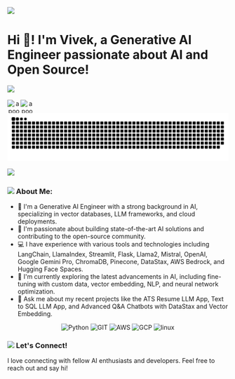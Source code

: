 [![](https://holopin.me/dcompanykrish)](https://holopin.io/vivekvr)

# Hi 👋! I'm Vivek, a Generative AI Engineer passionate about AI and Open Source! 
<img src="https://github.com/TheDudeThatCode/TheDudeThatCode/blob/master/Assets/Hi.gif" width="35" />

<p align="center">
<a href="https://twitter.com/vivekvr_" target="blank"><img align="left" src="https://cdn.jsdelivr.net/npm/simple-icons@3.0.1/icons/twitter.svg" alt="apoorv__tyagi" height="30" width="30" /></a> 
<a href="https://www.linkedin.com/in/vivek-238180132/" target="blank"><img align="left" src="https://cdn.jsdelivr.net/npm/simple-icons@3.0.1/icons/linkedin.svg" alt="apoorvtyagi" height="30" width="30" /></a> 
</p>

<picture>
  <source
    media="(prefers-color-scheme: dark)"
    srcset="https://raw.githubusercontent.com/platane/snk/output/github-contribution-grid-snake-dark.svg"
  />
  <source
    media="(prefers-color-scheme: light)"
    srcset="https://raw.githubusercontent.com/platane/snk/output/github-contribution-grid-snake.svg"
  />
  <img
    alt="github contribution grid snake animation"
    src="https://raw.githubusercontent.com/platane/snk/output/github-contribution-grid-snake.svg"
  />
</picture>

![](https://camo.githubusercontent.com/992babdffd8c74a1502de375fbdf7e4d54773242/68747470733a2f2f6d656469612e67697068792e636f6d2f6d656469612f53576f536b4e36447854737a71494b4571762f67697068792e676966)

### <img src="https://github.com/TheDudeThatCode/TheDudeThatCode/blob/master/Assets/Developer.gif" width="45" /> About Me:
- 🔭 I'm a Generative AI Engineer with a strong background in AI, specializing in vector databases, LLM frameworks, and cloud deployments.
- 🚀 I'm passionate about building state-of-the-art AI solutions and contributing to the open-source community.
- 💻 I have experience with various tools and technologies including LangChain, LlamaIndex, Streamlit, Flask, Llama2, Mistral, OpenAI, Google Gemini Pro, ChromaDB, Pinecone, DataStax, AWS Bedrock, and Hugging Face Spaces.
- 🌱 I'm currently exploring the latest advancements in AI, including fine-tuning with custom data, vector embedding, NLP, and neural network optimization.
- 💬 Ask me about my recent projects like the ATS Resume LLM App, Text to SQL LLM App, and Advanced Q&A Chatbots with DataStax and Vector Embedding.

<p align="center">
      <img src="https://www.vectorlogo.zone/logos/python/python-icon.svg" alt="Python" width="55" height="55"/>
      <img src="https://www.vectorlogo.zone/logos/git-scm/git-scm-icon.svg" alt="GIT" width="55" height="55"/> 
      <img src="https://www.vectorlogo.zone/logos/amazon_aws/amazon_aws-icon.svg" alt="AWS" width="55" height="55"/>
      <img src="https://www.vectorlogo.zone/logos/google_cloud/google_cloud-icon.svg" alt="GCP" width="55" height="55"/>
      <img src="https://www.vectorlogo.zone/logos/linux/linux-icon.svg" alt="linux" width="55" height="55"/> 
 
</p>


### <img src="https://media.giphy.com/media/LnQjpWaON8nhr21vNW/giphy.gif" width="60"> Let's Connect! 
I love connecting with fellow AI enthusiasts and developers. Feel free to reach out and say hi! 
